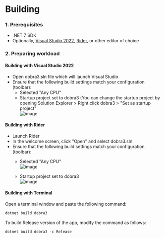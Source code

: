 # Building
### 1. Prerequisites
- .NET 7 SDK
- Optionally, [Visual Studio 2022](https://visualstudio.microsoft.com/vs/), [Rider](https://www.jetbrains.com/rider), or other editor of choice

### 2. Preparing workload
#### Building with Visual Studio 2022
  - Open dobra3.sln file which will launch Visual Studio
  - Ensure that the following build settings match your configuration (toolbar):
    - Selected "Any CPU"
    - Startup project set to dobra3 (You can change the startup project by opening Solution Explorer > Right click dobra3 > "Set as startup project"<br/>
    ![image](https://github.com/taj-ny/dobra3/assets/53011783/1e559bee-95ce-4ec0-b96c-259806d238c4)
  
#### Building with Rider
  - Launch Rider
  - In the welcome screen, click "Open" and select dobra3.sln
  - Ensure that the following build settings match your configuration (toolbar):
    - Selected "Any CPU"<br/>
    ![image](https://github.com/taj-ny/dobra3/assets/79316397/df1016b1-f495-44b4-8f5b-2438fad046d5)

    - Startup project set to dobra3<br/>
    ![image](https://github.com/taj-ny/dobra3/assets/79316397/0cb907f5-498a-4e8e-9f61-4c4f56b8421b)

#### Building with Terminal

Open a terminal window and paste the following command:
```ps
dotnet build dobra3
```

To build Release version of the app, modify the command as follows:
```ps
dotnet build dobra3 -c Release
```
